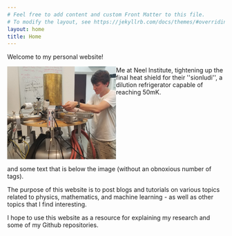 ```yaml
---
# Feel free to add content and custom Front Matter to this file.
# To modify the layout, see https://jekyllrb.com/docs/themes/#overriding-theme-defaults
layout: home
title: Home
---
```


Welcome to my personal website!
<!-- Add an image here -->
<img align = "left" src="assets/20190626neelpic.PNG" width = 50%>

Me at Neel Institute, tightening up the final heat shield for their ''sionludi'', a dilution refrigerator capable of reaching 50mK.

<br clear="left"/>

<!-- <img align="left" src="https://cloud.githubusercontent.com/assets/532272/21507867/3376e9fe-cc4a-11e6-9350-7ec4f680da36.gif">

some text aligned to the right of the image

<br clear="left"/> -->

and some text that is below the image (without an obnoxious number of <br /> tags).

The purpose of this website is to post blogs and tutorials on various topics related to physics, mathematics, and machine learning - as well as other topics that I find interesting.

I hope to use this website as a resource for explaining my research and some of my Github repositories.
<!-- 
P.S. There are:
You can find the source of this project
[here](https://github.com/SimonDosda/gp-blog). -->
